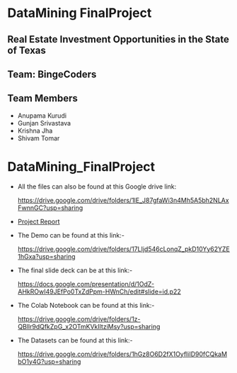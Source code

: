 # DataMining FinalProject

## Real Estate Investment Opportunities in the State of Texas

## Team: BingeCoders

## Team Members 

- Anupama Kurudi
- Gunjan Srivastava
- Krishna Jha
- Shivam Tomar

# DataMining_FinalProject

- All the files can also be found at this Google drive link:

  https://drive.google.com/drive/folders/1lE_J87gfaWi3n4Mh5A5bh2NLAxFwnnGC?usp=sharing

- [Project Report](./Documentation/Project_Report.docx)

- The Demo can be found at this link:-

  https://drive.google.com/drive/folders/17LIjd546cLonqZ_pkD10Yy62YZE1hGxa?usp=sharing

- The final slide deck can be at this link:-

  https://docs.google.com/presentation/d/1OdZ-AHkROwI49JEfPo0TxZdPpm-HWnCh/edit#slide=id.p22

- The Colab Notebook can be found at this link:-

  https://drive.google.com/drive/folders/1z-QBllr9dQfkZpG_x2OTmKVkIltziMsy?usp=sharing

- The Datasets can be found at this link:-

  https://drive.google.com/drive/folders/1hGz8O6D2fX1OyfliID90fCQkaMbO1y4G?usp=sharing
